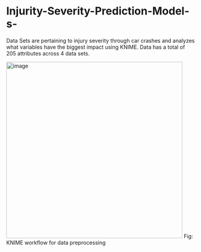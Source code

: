 # Injurity-Severity-Prediction-Model-s-
Data Sets are pertaining to injury severity through car crashes and analyzes what variables have the biggest impact using KNIME. Data has a total of 205 attributes across 4 data sets.

<img width="468" alt="image" src="https://github.com/MythiliMoparthi/Injurity-Severity-Predictio-Model-s-/assets/126163885/b83a0166-9f6d-4203-a9b2-99e398e02f37">
Fig: KNIME workflow for data preprocessing
